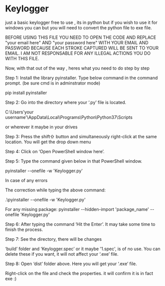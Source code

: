 # Keylogger
just a basic keylogger free to use , its in python but if you wish to use it for windows you can but you will need to convert the python file to exe file.


BEFORE USING THIS FILE YOU NEED TO OPEN THE CODE AND REPLACE "your email here" AND "your password here" WITH YOUR EMAIL AND PASSWORD BECAUSE EACH STROKE CAPTURED WILL BE SENT TO YOUR EMAIL. I AM NOT RESPONSABLE FOR ANY ILLEGAL ACTIONS YOU DO WITH THIS FILE.





Now, with that out of the way , heres what you need to do step by step 


Step 1: 
Install the library pyinstaller. 
Type below command in the command prompt. (be sure cmd is in adminstrator mode) 

pip install pyinstaller

Step 2: 
Go into the directory where your ‘.py’ file is located. 

C:\Users\'your username'\AppData\Local\Programs\Python\Python37\Scripts

or wherever it maybe in your drives

Step 3: 
Press the shift⇧ button and simultaneously right-click at the same location. You will get the drop down menu

Step 4: 
Click on ‘Open PowerShell window here’. 


Step 5: 
Type the command given below in that PowerShell window.  

pyinstaller --onefile -w 'Keylogger.py'




In case of any errors

The correction while typing the above command:  

.\pyinstaller --onefile -w 'Keylogger.py'

For any missing package:
pyinstaller --hidden-import 'package_name' --onefile 'Keylogger.py'




Step 6: 
After typing the command ‘Hit the Enter’. 
It may take some time to finish the process.




Step 7: 
See the directory, there will be changes 

‘build’ folder and ‘Keylogger.spec’  or it maybe '1.spec', is of no use. You can delete these if you want, it will not affect your ‘.exe’ file. 




Step 8: 
Open ‘dist’ folder above. Here you will get your ‘.exe’ file.



Right-click on the file and check the properties. it will confirm it is in fact exe :)













